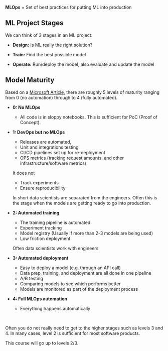 **MLOps** = Set of best practices for putting ML into production

## ML Project Stages

We can think of 3 stages in an ML project:

- **Design:** Is ML really the right solution?

- **Train:** Find the best possible model

- **Operate:** Run/deploy the model, also evaluate and update the model


## Model Maturity

Based on a [Microsoft Article](https://learn.microsoft.com/en-us/azure/architecture/ai-ml/guide/mlops-maturity-model), there are roughly 5 levels of maturity ranging from 0 (no automation) through to 4 (fully automated).

- **0: No MLOps**
    - All code is in sloppy notebooks. This is sufficient for PoC (Proof of Concept).

- **1: DevOps but no MLOps**
    - Releases are automated,
    - Unit and integrations testing
    - CI/CD pipelines set up for re-deployment
    - OPS metrics (tracking request amounts, and other infrastructure/software metrics) 
    
    It does not
    - Track experiments
    - Ensure reproducibility

    In short data scientists are separated from the engineers. Often this is the stage when the models are getting ready to go into production.

- **2: Automated training**

    -   The training pipeline is automated
    -   Experiment tracking
    -   Model registry (Usually if more than 2-3 models are being used)
    -   Low friction deployment

    Often data scientists work with engineers

- **3: Automated deployment**

    -   Easy to deploy a model (e.g. through an API call)
    -   Data prep, training, and deployment are all done in one pipeline
    -   A/B testing
    -   Comparing models to see which performs better
    -   Models are monitored as part of the deployment process

- **4: Full MLOps automation**

    -   Everything happens automatically

<br>

Often you do not really need to get to the higher stages such as levels 3 and 4. In many cases, level 2 is sufficient for most software products.

This course will go up to levels 2/3.